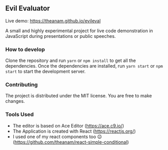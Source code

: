 ## Evil Evaluator

Live demo: <https://theanam.github.io/evileval>


A small and highly experimental project for live code demonstration in JavaScript during presentations or public speeches.

### How to develop

Clone the repository and run `yarn` or `npm install` to get all the dependencies. Once the dependencies are installed, run `yarn start` or `npm start` to start the development server.

### Contributing

The project is distributed under the MIT license. You are free to make changes.

### Tools Used

* The editor is based on Ace Editor (<https://ace.c9.io/>)
* The Application is created with React (<https://reactjs.org/>)
* I used one of my react components too 😉 (<https://github.com/theanam/react-simple-conditional>)